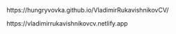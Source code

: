 <p>https://hungryvovka.github.io/VladimirRukavishnikovCV/</p>
<p>https://vladimirrukavishnikovcv.netlify.app</p>
